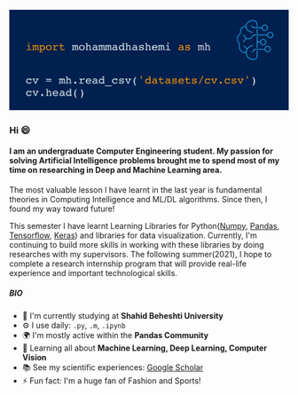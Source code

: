 ![](https://github.com/mohammadhashemii/mohammadhashemii/blob/main/intro.jpg)

### Hi 😄

#### I am an undergraduate  Computer Engineering student. My passion for solving Artificial Intelligence problems brought me to spend most of my time on researching in Deep and Machine Learning area. 

The most valuable lesson I have learnt in the last year is fundamental theories in Computing Intelligence and ML/DL algorithms. Since then, I found my way toward future!

This semester I have learnt Learning Libraries for Python([Numpy](https://numpy.org), [Pandas](https://pypi.org/project/pandas/), [Tensorflow](https://www.tensorflow.org), [Keras](https://keras.io)) and libraries for data visualization. Currently, I'm continuing to build more skills in working with these libraries by doing researches with my supervisors. The following summer(2021), I hope to complete a research internship program that will provide real-life experience and important technological skills. 

##### BIO

- 🏢 I'm currently studying at **Shahid Beheshti University**
- ⚙️ I use daily: `.py`, `.m`, `.ipynb`
- 🌍 I'm mostly active within the **Pandas Community**
- 🌱 Learning all about **Machine Learning, Deep Learning, Computer Vision**
- 📚 See my scientific experiences: [Google Scholar](https://scholar.google.com/citations?user=LRpJtSQAAAAJ&hl=en)
- ⚡️ Fun fact: I'm a huge fan of Fashion and Sports!
